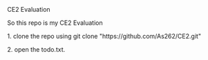 <html>
<head> CE2 Evaluation
</head>
<body>
<div><p>So this repo is my CE2 Evaluation </p>
</div>
<div><p> 1. clone the repo using git clone "https://github.com/As262/CE2.git"</p>
    <p>2. open the todo.txt.</p>
</div>
</body>
</html>
